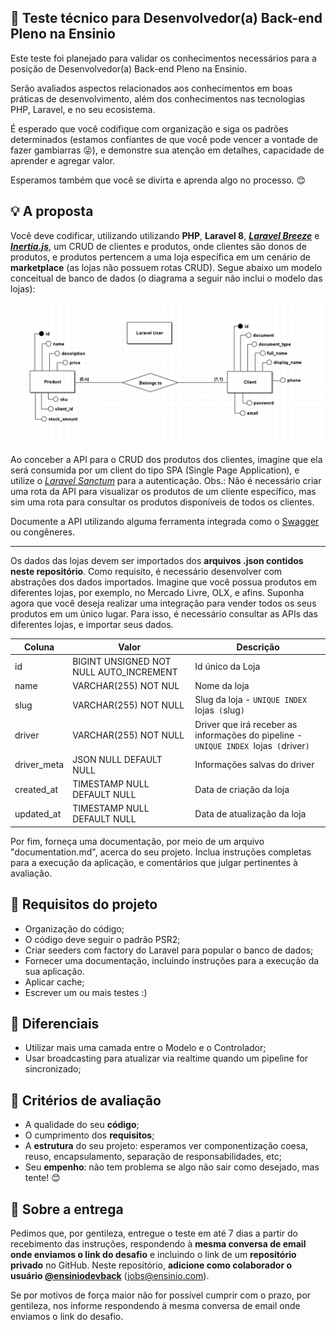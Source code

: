 ## :rocket: Teste técnico para Desenvolvedor(a) Back-end Pleno na Ensinio

Este teste foi planejado para validar os conhecimentos necessários para a posição de Desenvolvedor(a) Back-end Pleno na Ensinio.

Serão avaliados aspectos relacionados aos conhecimentos em boas práticas de desenvolvimento, além dos conhecimentos nas tecnologias PHP, Laravel, e no seu ecosistema.

É esperado que você codifique com organização e siga os padrões determinados (estamos confiantes de que você pode vencer a vontade de fazer gambiarras :stuck_out_tongue_winking_eye:), e demonstre sua atenção em detalhes, capacidade de aprender e agregar valor.

Esperamos também que você se divirta e aprenda algo no processo. :blush:

## :bulb: A proposta

Você deve codificar, utilizando utilizando **PHP**, **Laravel 8**, **[_Laravel Breeze_](https://laravel.com/docs/8.x/starter-kits#laravel-breeze)** e **[_Inertia.js_](https://laravel.com/docs/8.x/starter-kits#breeze-and-inertia)**, um CRUD de clientes e produtos, onde clientes são donos de produtos, e produtos pertencem a uma loja específica em um cenário de **marketplace** (as lojas não possuem rotas CRUD). Segue abaixo um modelo conceitual de banco de dados (o diagrama a seguir não inclui o modelo das lojas):

![Modelo Conceitual](database.png)

Ao conceber a API para o CRUD dos produtos dos clientes, imagine que ela será consumida por um client do tipo SPA (Single Page Application), e utilize o [_Laravel Sanctum_](https://laravel.com/docs/8.x/sanctum) para a autenticação. 
Obs.: Não é necessário criar uma rota da API para visualizar os produtos de um cliente específico, mas sim uma rota para consultar os produtos disponíveis de todos os clientes.

Documente a API utilizando alguma ferramenta integrada como o [Swagger](https://swagger.io) ou congêneres.

--------

Os dados das lojas devem ser importados dos **arquivos .json contidos neste repositório**. Como requisito, é necessário desenvolver com abstrações dos dados importados.
Imagine que você possua produtos em diferentes lojas, por exemplo, no Mercado Livre, OLX, e afins. Suponha agora que você deseja realizar uma integração para vender todos os seus produtos em um único lugar. Para isso, é necessário consultar as APIs das diferentes lojas, e importar seus dados.

Coluna    | Valor  | Descrição
--------- | ------ | ------------------
id | BIGINT UNSIGNED NOT NULL AUTO_INCREMENT | Id único da Loja
name | VARCHAR(255) NOT NUL | Nome da loja
slug | VARCHAR(255) NOT NULL | Slug da loja - `UNIQUE INDEX `lojas` (`slug`)`
driver | VARCHAR(255) NOT NULL | Driver que irá receber as informações do pipeline - `UNIQUE INDEX `lojas` (`driver`)`
driver_meta | JSON NULL DEFAULT NULL | Informações salvas do driver
created_at | TIMESTAMP NULL DEFAULT NULL | Data de criação da loja
updated_at | TIMESTAMP NULL DEFAULT NULL | Data de atualização da loja

Por fim, forneça uma documentação, por meio de um arquivo "documentation.md", acerca do seu projeto. Inclua instruções completas para a execução da aplicação, e comentários que julgar pertinentes à avaliação.

## :dart: Requisitos do projeto

- Organização do código;
- O código deve seguir o padrão PSR2;
- Criar seeders com factory do Laravel para popular o banco de dados;
- Fornecer uma documentação, incluindo instruções para a execução da sua aplicação.
- Aplicar cache;
- Escrever um ou mais testes :)

## :clap: Diferenciais

- Utilizar mais uma camada entre o Modelo e o Controlador;
- Usar broadcasting para atualizar via realtime quando um pipeline for sincronizado;

## :page_facing_up: Critérios de avaliação

- A qualidade do seu **código**;
- O cumprimento dos **requisitos**;
- A **estrutura** do seu projeto: esperamos ver componentização coesa, reuso, encapsulamento, separação de responsabilidades, etc;
- Seu **empenho**: não tem problema se algo não sair como desejado, mas tente! :blush:

## :email: Sobre a entrega

Pedimos que, por gentileza, entregue o teste em até 7 dias a partir do recebimento das instruções, respondendo à **mesma conversa de email onde enviamos o link do desafio** e incluindo o link de um **repositório privado** no GitHub. Neste repositório, **adicione como colaborador o usuário [@ensiniodevback](https://github.com/ensiniodevback)** (jobs@ensinio.com).

Se por motivos de força maior não for possível cumprir com o prazo, por gentileza, nos informe respondendo à mesma conversa de email onde enviamos o link do desafio.
